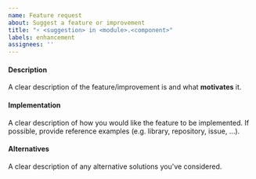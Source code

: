 ```yaml
---
name: Feature request
about: Suggest a feature or improvement
title: "⚡️ <suggestion> in <module>.<component>"
labels: enhancement
assignees: ''
---
```


#### Description

A clear description of the feature/improvement is and what **motivates** it.

#### Implementation

A clear description of how you would like the feature to be implemented.
If possible, provide reference examples (e.g. library, repository, issue, ...).

#### Alternatives

A clear description of any alternative solutions you've considered.

